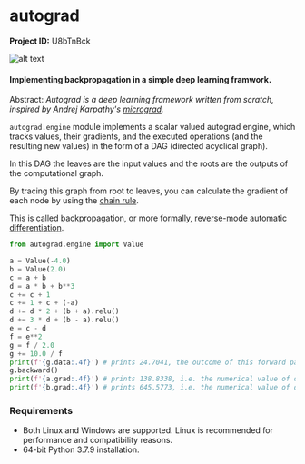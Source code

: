 # autograd

**Project ID:**  U8bTnBck

![alt text](https://github.com/epochlab/autograd/blob/main/sample.png)

#### Implementing backpropagation in a simple deep learning framwork.
Abstract: *Autograd is a deep learning framework written from scratch, inspired by Andrej Karpathy's [micrograd](https://github.com/karpathy/micrograd).*

`autograd.engine` module implements a scalar valued autograd engine, which tracks values, their gradients,
and the executed operations (and the resulting new values) in the form of a DAG (directed acyclical graph).

In this DAG the leaves are the input values and the roots are the outputs of the computational graph. 

By tracing this graph from root to leaves, you can calculate the gradient of each node by using the [chain rule](https://en.wikipedia.org/wiki/Chain_rule).

This is called backpropagation, or more formally, [reverse-mode automatic differentiation](https://en.wikipedia.org/wiki/Automatic_differentiation#Reverse_accumulation).

```python
from autograd.engine import Value

a = Value(-4.0)
b = Value(2.0)
c = a + b
d = a * b + b**3
c += c + 1
c += 1 + c + (-a)
d += d * 2 + (b + a).relu()
d += 3 * d + (b - a).relu()
e = c - d
f = e**2
g = f / 2.0
g += 10.0 / f
print(f'{g.data:.4f}') # prints 24.7041, the outcome of this forward pass
g.backward()
print(f'{a.grad:.4f}') # prints 138.8338, i.e. the numerical value of dg/da
print(f'{b.grad:.4f}') # prints 645.5773, i.e. the numerical value of dg/db
```

### Requirements
- Both Linux and Windows are supported. Linux is recommended for performance and compatibility reasons.
- 64-bit Python 3.7.9 installation.